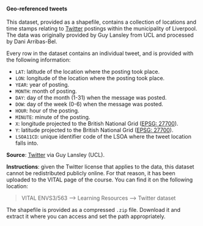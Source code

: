 #### Geo-referenced tweets

This dataset, provided as a shapefile, contains a collection of locations and
time stamps relating to [Twitter](http://twitter.com) postings within the 
municipality of Liverpool. The data was originally provided by Guy Lansley
from UCL and processed by Dani Arribas-Bel.

Every row in the dataset contains an individual tweet, and is provided with the
following information:

* `LAT`: latitude of the location where the posting took place.
* `LON`: longitude of the location where the posting took place.
* `YEAR`: year of posting.
* `MONTH`: month of posting.
* `DAY`: day of the month (1-31) when the message was posted.
* `DOW`: day of the week (0-6) when the message was posted.
* `HOUR`: hour of the posting.
* `MINUTE`: minute of the posting.
* `X`: longitude projected to the British National Grid ([EPSG:
  27700](http://epsg.io/27700)).
* `Y`: latitude projected to the British National Grid ([EPSG:
  27700](http://epsg.io/27700)).
* `LSOA11CD`: unique identifier code of the LSOA where the tweet location falls
  into.

**Source**: [Twitter](http://twitter.com) via Guy Lansley (UCL).

**Instructions**: given the Twitter license that applies to the data, this
dataset cannot be redistributed publicly online. For that reason, it has been
uploaded to the VITAL page of the course. You can find it on the following
location:

> VITAL ENVS3/563 --> Learning Resources --> Twitter dataset

The shapefile is provided as a compressed `.zip` file. Download it and extract
it where you can access and set the path appropriately.

